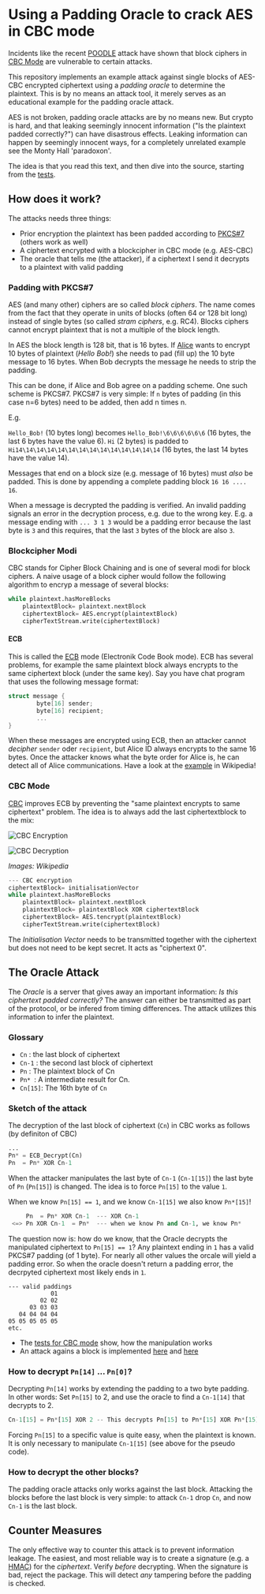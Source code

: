 Using a Padding Oracle to crack AES in CBC mode
=================================================

Incidents like the recent [POODLE](https://www.openssl.org/~bodo/ssl-poodle.pdf) attack have shown that block ciphers in [CBC Mode](https://en.wikipedia.org/wiki/Block_cipher_mode_of_operation#Cipher-block_chaining_.28CBC.29) are vulnerable to certain attacks.

This repository implements an example attack against single blocks of AES-CBC encrypted ciphertext using a _padding oracle_ to determine the plaintext.  This is by no means an attack tool, it merely serves as an educational example for the padding oracle attack. 

AES is not broken, padding oracle attacks are by no means new. But crypto is hard, and that leaking seemingly innocent information ("Is the plaintext padded correctly?") can have disastrous effects. Leaking information can happen by seemingly innocent ways, for a completely unrelated example see the Monty Hall 'paradoxon'.

The idea is that you read this text, and then dive into the source, starting from the [tests](https://github.com/neuhalje/padding_oracle/tree/master/src/test/groovy/name/neuhalfen/padding_oracle).

How does it work?
---------------------

The attacks needs three things:

* Prior encryption the plaintext has been padded according to [PKCS#7](https://en.wikipedia.org/wiki/PKCS) (others work as well)
* A ciphertext encrypted with a blockcipher in CBC mode (e.g. AES-CBC)
* The oracle that tells me (the attacker), if a ciphertext I send it decrypts to a plaintext with valid padding

### Padding with PKCS#7

AES (and many other) ciphers are so called _block ciphers_. The name comes from the fact that they operate in units of blocks (often 64 or 128 bit long) instead of single bytes (so called _stram ciphers_, e.g. RC4). Blocks ciphers cannot encrypt plaintext that is not a multiple of the block length.

In AES the block length is 128 bit, that is 16 bytes. If [Alice](https://en.wikipedia.org/wiki/Alice_and_Bob) wants to encrypt 10 bytes of plaintext (_Hello Bob!_) she needs to pad (fill up) the 10 byte message to 16 bytes. When Bob decrypts the message he needs to strip the padding.

This can be done, if Alice and Bob agree on a padding scheme. One such scheme is PKCS#7. PKCS#7 is very simple: If `n` bytes of padding (in this case n=6 bytes) need to be added, then add n times n.

E.g.

`Hello_Bob!` (10 bytes long) becomes `Hello_Bob!\6\6\6\6\6\6`  (16 bytes, the last 6 bytes have the value 6). `Hi` (2 bytes) is padded to `Hi14\14\14\14\14\14\14\14\14\14\14\14\14\14` (16 bytes, the last 14 bytes have the value 14).

Messages that end on a block size (e.g. message of 16 bytes) must _also_ be padded. This is done by appending a complete padding block `16 16 .... 16`.

When a message is decrypted the padding is verified. An invalid padding signals an error in the decryption process, e.g. due to the wrong key. E.g. a message ending with `... 3 1 3` would be a padding error because the last byte is `3` and this requires, that the last `3` bytes of the block are also `3`.


### Blockcipher Modi

CBC stands for Cipher Block Chaining and is one of several modi for block ciphers. A naive usage of a block cipher would follow the following algorithm to encryp a message of several blocks:

```python
while plaintext.hasMoreBlocks
    plaintextBlock= plaintext.nextBlock
    ciphertextBlock= AES.encrypt(plaintextBlock)
    cipherTextStream.write(ciphertextBlock)
```

#### ECB 
This is called the [ECB](https://en.wikipedia.org/wiki/Block_cipher_mode_of_operation#Electronic_codebook_.28ECB.29) mode (Electronik Code Book mode). ECB has several problems, for example the same plaintext block always encrypts to the same ciphertext block (under the same key). Say you have chat program that uses the following message format:

```C
struct message {
        byte[16] sender;
        byte[16] recipient;
        ...
}
```

When these messages are encrypted using ECB, then an attacker cannot _decipher_ `sender` oder  `recipient`, but Alice ID always encrypts to the same 16 bytes. Once the attacker knows what the byte order for Alice is, he can detect all of Alice communications. Have a look at the [example](https://en.wikipedia.org/wiki/Block_cipher_mode_of_operation#Electronic_codebook_.28ECB.29) in Wikipedia!

### CBC Mode

[CBC](https://en.wikipedia.org/wiki/Block_cipher_mode_of_operation#Cipher-block_chaining_.28CBC.29) improves ECB by preventing the "same plaintext encrypts to same ciphertext" problem. The idea is to always add the last ciphertextblock to the mix:

![CBC Encryption](https://upload.wikimedia.org/wikipedia/commons/thumb/8/80/CBC_encryption.svg/601px-CBC_encryption.svg.png "CBC Encryption (from Wikipedia)")

![CBC Decryption](https://upload.wikimedia.org/wikipedia/commons/thumb/2/2a/CBC_decryption.svg/601px-CBC_decryption.svg.png "CBC Decryption (from wikipedia)")

_Images: Wikipedia_

```python
--- CBC encryption
ciphertextBlock= initialisationVector
while plaintext.hasMoreBlocks
    plaintextBlock= plaintext.nextBlock
    plaintextBlock= plaintextBlock XOR ciphertextBlock
    ciphertextBlock= AES.tencrypt(plaintextBlock)
    cipherTextStream.write(ciphertextBlock)
```

The _Initialisation Vector_ needs to be transmitted together with the ciphertext but does not need to be kept secret. It acts as "ciphertext 0".


## The Oracle Attack

The _Oracle_ is a server that gives away an important information:  _Is this ciphertext padded correctly?_ The answer can either be transmitted as part of the protocol, or be infered from timing differences. The attack utilizes this information to infer the plaintext.

### Glossary
* `Cn` : the last block of ciphertext
* `Cn-1` : the second last block of ciphertext
* `Pn` : The plaintext block of Cn
* `Pn* `: A intermediate result for Cn.
* `Cn[15]`: The 16th byte of `Cn`

### Sketch of the attack

The decryption of the last block of ciphertext (`Cn`) in CBC works as follows (by definiton of CBC)

```python
...
Pn* = ECB_Decrypt(Cn)
Pn  = Pn* XOR Cn-1
```

When the attacker manipulates the last byte of `Cn-1` (`Cn-1[15]`) the last byte of `Pn` (`Pn[15]`) is changed. The idea is to force `Pn[15]` to the value `1`.

When we know `Pn[15] == 1`, and we know `Cn-1[15]` we also know `Pn*[15]`! 

```python
     Pn  = Pn* XOR Cn-1  --- XOR Cn-1
 <=> Pn XOR Cn-1  = Pn*  --- when we know Pn and Cn-1, we know Pn*
```

The question now is: how do we know, that the Oracle decrypts the manipulated ciphertext to `Pn[15] == 1`? Any plaintext ending in  `1` has a valid PKCS#7 padding (of 1 byte). For nearly all other values the orcale will yield a padding error. So when the oracle doesn't return a padding error, the decrpyted ciphertext most likely ends in `1`.

```text
--- valid paddings
            01
         02 02
      03 03 03
   04 04 04 04
05 05 05 05 05
etc.
```

* The [tests for CBC mode](https://github.com/neuhalje/padding_oracle/blob/master/src/test/groovy/name/neuhalfen/padding_oracle/cbc/DemonstrateCBCTest.groovy) show, how the manipulation works
* An attack agains a block is implemented [here](https://github.com/neuhalje/padding_oracle/blob/master/src/test/groovy/name/neuhalfen/padding_oracle/attack/FindPaddingTest.groovy) and [here](https://github.com/neuhalje/padding_oracle/blob/master/src/test/groovy/name/neuhalfen/padding_oracle/attack/DecipherBlockAttackTest.groovy)

### How to decrypt `Pn[14]` ... `Pn[0]`?

Decrypting `Pn[14]` works by extending the padding to a two byte padding. In other words: Set `Pn[15]` to 2, and use the oracle to find a `Cn-1[14]` that decrypts to 2.

```python
Cn-1[15] = Pn*[15] XOR 2 -- This decrypts Pn[15] to Pn*[15] XOR Pn*[15] XOR 2 = 2
```

Forcing `Pn[15]` to a specific value is quite easy, when the plaintext is known. It is only necessary to manipulate `Cn-1[15]` (see above for the pseudo code).

### How to decrypt the other blocks?

The padding oracle attacks only works against the last block. Attacking the blocks before the last block is very simple: to attack `Cn-1` drop `Cn`, and now `Cn-1` is the last block.

## Counter Measures
The only effective way to counter this attack is to prevent information leakage. The easiest, and most reliable way is to create a signature (e.g. a [HMAC](https://en.wikipedia.org/wiki/Hash-based_message_authentication_code)) for the _ciphertext_. Verify _before_ decrypting. When the signature is bad, reject the package. This will detect *any* tampering before the padding is checked.
